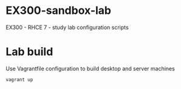 EX300-sandbox-lab
=================

EX300 - RHCE 7 - study lab configuration scripts

# Lab build
Use Vagrantfile configuration to build desktop and server machines
```
vagrant up
```

